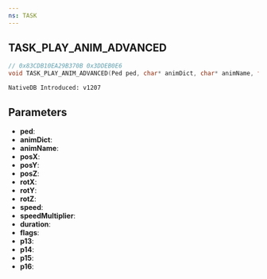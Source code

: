 ```yaml
---
ns: TASK
---
```

## TASK_PLAY_ANIM_ADVANCED

```c
// 0x83CDB10EA29B370B 0x3DDEB0E6
void TASK_PLAY_ANIM_ADVANCED(Ped ped, char* animDict, char* animName, float posX, float posY, float posZ, float rotX, float rotY, float rotZ, float speed, float speedMultiplier, int duration, int flags, float p13, int p14, int p15, int p16);
```

```
NativeDB Introduced: v1207
```

## Parameters
* **ped**:
* **animDict**:
* **animName**:
* **posX**:
* **posY**:
* **posZ**:
* **rotX**:
* **rotY**:
* **rotZ**:
* **speed**:
* **speedMultiplier**:
* **duration**:
* **flags**:
* **p13**:
* **p14**:
* **p15**:
* **p16**:
